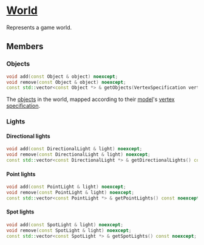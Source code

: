 # [World](World.hpp)

Represents a game world.

## Members

### Objects

```cpp
void add(const Object & object) noexcept;
void remove(const Object & object) noexcept;
const std::vector<const Object *> & getObjects(VertexSpecification vertexSpecification) const noexcept;
```

The [objects](Object.md) in the world, mapped according to their [model](model/Model.md)'s [vertex specification](impl/shaders/VertexSpecification.md).

### Lights

#### Directional lights

```cpp
void add(const DirectionalLight & light) noexcept;
void remove(const DirectionalLight & light) noexcept;
const std::vector<const DirectionalLight *> & getDirectionalLights() const noexcept;
```

#### Point lights

```cpp
void add(const PointLight & light) noexcept;
void remove(const PointLight & light) noexcept;
const std::vector<const PointLight *> & getPointLights() const noexcept;
```

#### Spot lights

```cpp
void add(const SpotLight & light) noexcept;
void remove(const SpotLight & light) noexcept;
const std::vector<const SpotLight *> & getSpotLights() const noexcept;
```
